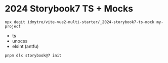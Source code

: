 # 2024 Storybook7 TS + Mocks

```
npx degit idmytro/vite-vue2-multi-starter/_2024-storybook7-ts-mock my-project

```

- ts
- unocss
- elsint (antfu)

`pnpm dlx storybook@7 init`
